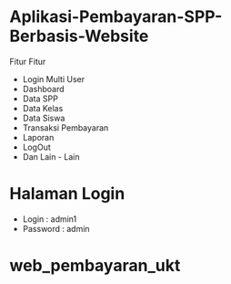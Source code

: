 # Aplikasi-Pembayaran-SPP-Berbasis-Website

Fitur Fitur 

* Login Multi User
* Dashboard
* Data SPP
* Data Kelas 
* Data Siswa
* Transaksi Pembayaran
* Laporan 
* LogOut
* Dan Lain - Lain

# Halaman Login

* Login     : admin1
* Password  : admin
# web_pembayaran_ukt

